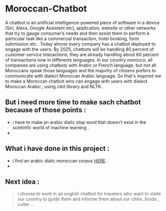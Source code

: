 # Moroccan-Chatbot
A chatbot is an artificial intelligence-powered piece of software in a device (Siri, Alexa, Google Assistant etc), application, website or other networks that try to gauge consumer’s needs and then assist them to perform a particular task like a commercial transaction, hotel booking, form submission etc . Today almost every company has a chatbot deployed to engage with the users. By 2025, chatbots will be handling 80 percent of customer-service interactions; they are already handling about 60 percent of transactions now in differents languages. 
In our country morocco, all companies are using chatbots with Arabic or French language, but not all Moroccans speak those languages and the majority of citizens prefers to communicate with dialect Moroccan Arabic language.
So that's inspired me to make a Moroccan chatbot who can engage with users with dialect Moroccan Arabic , using cikit library and NLTK.

 ##  But i need more time  to make sach chatbot because of those points :
 
 - i have to make an  arabic dialic stop word that doesn't exist in the scietinfic world of machine learning .
 - 
 
 
## What i have done in this project :
- i find an arabic dialic moroccan corpus [HERE](https://nyuad.nyu.edu/en/research/centers-labs-and-projects/computational-approaches-to-modeling-language-lab/resources.html) .
 - 
 
 
 ## Next idea : 
  > i choose to work in an english chatbot for travelers who want to visite our country to guide them and informe them about our cities ,foods ,  culter ...
  
  
